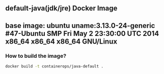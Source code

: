 ## default-java(jdk/jre) Docker Image
## base image: ubuntu uname:3.13.0-24-generic #47-Ubuntu SMP Fri May 2 23:30:00 UTC 2014 x86_64 x86_64 x86_64 GNU/Linux

### How to build the image?

```bash
docker build -t containerops/java-default .
```
